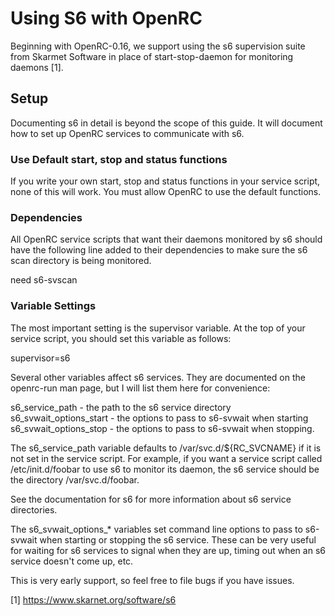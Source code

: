 # Using S6 with OpenRC

Beginning with OpenRC-0.16, we support using the s6 supervision suite
from Skarmet Software in place of start-stop-daemon for monitoring
daemons [1].

## Setup

Documenting s6 in detail is beyond the scope of this guide. It will
document how to set up OpenRC services to communicate with s6.

### Use Default start, stop and status functions

If you write your own start, stop and status functions in your service
script, none of this will work. You must allow OpenRC to use the default
functions.

### Dependencies

All OpenRC service scripts that want their daemons monitored by s6
should have the following line added to their dependencies to make sure
the s6 scan directory is being monitored.

need s6-svscan

### Variable Settings

The most important setting is the supervisor variable. At the top of
your service script, you should set this variable as follows:

supervisor=s6

Several other variables affect s6 services. They are documented on the
openrc-run man page, but I will list them here for convenience:

s6_service_path - the path to the s6 service directory
s6_svwait_options_start - the options to pass to s6-svwait when starting
s6_svwait_options_stop - the options to pass to s6-svwait when stopping.

The s6_service_path variable defaults to /var/svc.d/${RC_SVCNAME} if it
is not set in the service script. For example, if you want a service
script called /etc/init.d/foobar to use s6 to monitor its daemon, the s6
service should be the directory /var/svc.d/foobar.

See the documentation for s6 for more information about s6 service
directories.

The s6_svwait_options_* variables set command line options to pass to
s6-svwait when starting or stopping the s6 service. These can be very
useful for waiting for s6 services to signal when they are up, timing out
when an s6 service doesn't come up, etc.

This is very early support, so feel free to file bugs if you have
issues.

[1] https://www.skarnet.org/software/s6
